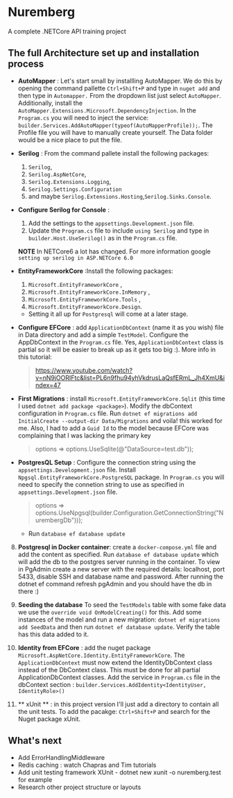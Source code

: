 # Nuremberg
A complete .NETCore API training project

## The full Architecture set up and installation process
- **AutoMapper** :  Let's start small by installling AutoMapper. We do this by opening the command pallette `Ctrl+Shift+P` and type in `nuget add` and then type in `Automapper.` From the dropdown list just select `AutoMapper`. Additionally, install the `AutoMapper.Extensions.Microsoft.DependencyInjection`. In the `Program.cs` you will need to inject the service: `builder.Services.AddAutoMapper(typeof(AutoMapperProfile));`. The Profile file you will have to manually create yourself. The Data folder would be a nice place to put the file.

- **Serilog** : From the command pallete install the following packages: 
    1. `Serilog`, 
    2. `Serilog.AspNetCore`,
    3. `Serilog.Extensions.Logging`, 
    4. `Serilog.Settings.Configuration`
    5.  and maybe `Serilog.Extensions.Hosting`,`Serilog.Sinks.Console`.

- **Configure Serilog for Console** :
    1. Add the settings to the `appsettings.Development.json` file.
    2. Update the `Program.cs` file to include `using Serilog` and type in `builder.Host.UseSerilog()` as in the `Program.cs` file. 

     **NOTE** In NETCore6 a lot has changed. For more information google `setting up serilog in ASP.NETCore 6.0`

- **EntityFrameworkCore** :Install the following packages:    
    1. `Microsoft.EntityFrameworkCore` ,
    2. `Microsoft.EntityFrameworkCore.InMemory` ,
    3. `Microsoft.EntityFrameworkCore.Tools` ,
    4. `Microsoft.EntityFrameworkCore.Design`. 
    * Setting it all up for `Postgresql` will come at a later stage.



- **Configure EFCore** : add `ApplicationDbContext` (name it as you wish) file in Data directory and add a simple `TestModel`. Configure the AppDbContext in the `Program.cs` file. Yes, `ApplicationDbContext` class is partial so it will be easier to break up as it gets too big :). More info in this tutorial:  
    > https://www.youtube.com/watch?v=nN9jOORIFtc&list=PL6n9fhu94yhVkdrusLaQsfERmL_Jh4XmU&index=47

- **First Migrations** : install `Microsoft.EntityFrameworkCore.Sqlit` (this time I used `dotnet add package <package>`). Modify the dbContext configuration in `Program.cs` file. Run `dotnet ef migrations add InitialCreate --output-dir Data/Migrations` and voila! this worked for me. Also, I had to add a `Guid Id` to the model because EFCore was complaining that I was lacking the primary key
    > options => options.UseSqlite(@"DataSource=test.db"));

-  **PostgresQL Setup** : Configure the connection string using the `appsettings.Development.json` file. 
Install `Npgsql.EntityFrameworkCore.PostgreSQL` package. In `Program.cs` you will need to specify the connetion string to use as specified in `appsettings.Development.json` file.

    > options => options.UseNpgsql(builder.Configuration.GetConnectionString("NurembergDb")));

    * Run `database ef database update`

8. **Postgresql in Docker container**: create a `docker-compose.yml` file and add the content as specified. Run `database ef database update` which will add the db to the postgres server running in the container. To view in PgAdmin create a new server with the required details: localhost, port 5433, disable SSH and database name and password. After running the dotnet ef command refresh pgAdmin and you should have the db in there :)

9. **Seeding the database** To seed the `TestModels` table with some fake data we use the `override void OnModelCreating()` for this. Add some instances of the model and run a new migration: `dotnet ef migrations add SeedData` and then run `dotnet ef database update`. Verify the table has this data added to it.

10. **Identity from EFCore** : add the nuget package `Microsoft.AspNetCore.Identity.EntityFrameworkCore`. The `ApplicationDbContext` must now extend the IdentityDbContext class instead of the DbContext class. This must be done for all partial ApplicationDbContext classes. Add the service in `Program.cs` file in the dbContext section : `builder.Services.AddIdentity<IdentityUser, IdentityRole>()`

11. ** xUnit ** : in this project version I'll just add a directory to contain all the unit tests. To add the pacakge: `Ctrl+Shift+P` and search for the Nuget package xUnit.

## What's next ##
- Add ErrorHandlingMiddleware
- Redis caching : watch Chapras and Tim tutorials
- Add unit testing framework XUnit - dotnet new xunit -o nuremberg.test for example
- Research other project structure or layouts
